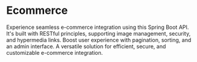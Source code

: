 # Ecommerce

Experience seamless e-commerce integration using this Spring Boot API. It's built with RESTful principles, supporting image management, security, and hypermedia links. Boost user experience with pagination, sorting, and an admin interface. A versatile solution for efficient, secure, and customizable e-commerce integration.
